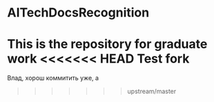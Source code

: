 # AITechDocsRecognition
This is the repository for graduate work
<<<<<<< HEAD
Test fork
=======
Влад, хорош коммитить уже, а
>>>>>>> upstream/master
